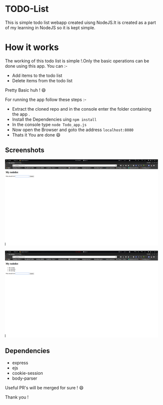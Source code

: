 # TODO-List
This is simple todo list webapp created uisng NodeJS.It is created as a part of my learning in NodeJS so it is kept simple.

# How it works 
The working of this todo list is simple !.Only the basic operations can be done using this app.
You can :- 
- Add items to the todo list 
- Delete items from the todo list

Pretty Basic huh ! :smile:

For running the app follow these steps :- 
- Extract the cloned repo and in the console enter the folder containing the app .
- Install the Dependencies uing `npm install`
- In the console type `node Todo_app.js`
- Now open the Browser and goto the address `localhost:8080`
- Thats it You are done :smile:
## Screenshots

![screenshot1](https://github.com/aswanthkoleri/TODO-List-/blob/master/Screenshot%20from%202017-06-03%2000-59-37.png)

![screenshot2](https://github.com/aswanthkoleri/TODO-List-/blob/master/Screenshot%20from%202017-06-03%2001-00-05.png)


## Dependencies 
- express
- ejs
- cookie-session
- body-parser

Useful PR's will be merged for sure ! :smile: 

Thank you ! 
